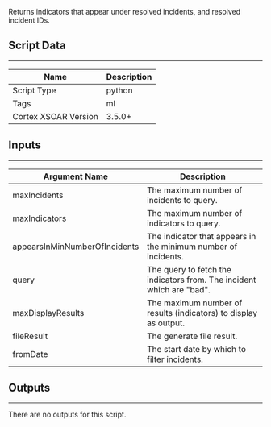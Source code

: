 Returns indicators that appear under resolved incidents, and resolved incident IDs.
## Script Data
---

| **Name** | **Description** |
| --- | --- |
| Script Type | python |
| Tags | ml |
| Cortex XSOAR Version | 3.5.0+ |

## Inputs
---

| **Argument Name** | **Description** |
| --- | --- |
| maxIncidents | The maximum number of incidents to query. |
| maxIndicators | The maximum number of indicators to query. |
| appearsInMinNumberOfIncidents | The indicator that appears in the minimum number of incidents. |
| query | The query to fetch the indicators from. The incident which are "bad". |
| maxDisplayResults | The maximum number of results (indicators) to display as output. |
| fileResult | The generate file result. |
| fromDate | The start date by which to filter incidents. |

## Outputs
---
There are no outputs for this script.
